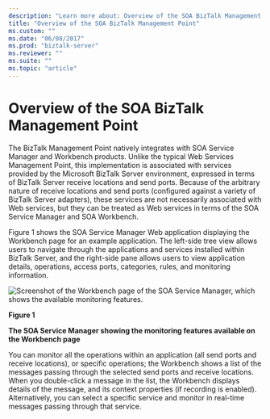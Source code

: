 ```yaml
---
description: "Learn more about: Overview of the SOA BizTalk Management Point"
title: "Overview of the SOA BizTalk Management Point"
ms.custom: ""
ms.date: "06/08/2017"
ms.prod: "biztalk-server"
ms.reviewer: ""
ms.suite: ""
ms.topic: "article"
---
```

# Overview of the SOA BizTalk Management Point
The BizTalk Management Point natively integrates with SOA Service Manager and Workbench products. Unlike the typical Web Services Management Point, this implementation is associated with services provided by the Microsoft BizTalk Server environment, expressed in terms of BizTalk Server receive locations and send ports. Because of the arbitrary nature of receive locations and send ports (configured against a variety of BizTalk Server adapters), these services are not necessarily associated with Web services, but they can be treated as Web services in terms of the SOA Service Manager and SOA Workbench.  
  
 Figure 1 shows the SOA Service Manager Web application displaying the Workbench page for an example application. The left-side tree view allows users to navigate through the applications and services installed within BizTalk Server, and the right-side pane allows users to view application details, operations, access ports, categories, rules, and monitoring information.  
  
 ![Screenshot of the Workbench page of the SOA Service Manager, which shows the available monitoring features.](../esb-toolkit/media/ch9-soaservicemanager.jpg "Ch9-SOAServiceManager")  
  
 **Figure 1**  
  
 **The SOA Service Manager showing the monitoring features available on the Workbench page**  
  
 You can monitor all the operations within an application (all send ports and receive locations), or specific operations; the Workbench shows a list of the messages passing through the selected send ports and receive locations. When you double-click a message in the list, the Workbench displays details of the message, and its context properties (if recording is enabled). Alternatively, you can select a specific service and monitor in real-time messages passing through that service.
